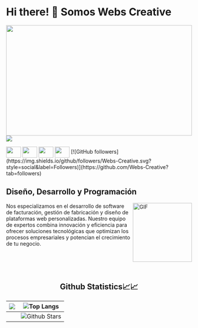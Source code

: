 # Hi there! 👋 Somos Webs Creative
<img src= "https://webscreative.es/wp-content/uploads/2024/05/LOGO-2-WEBSCREATIVE2.png.webp" width= "100%" height= "300">
<img src="https://profile-counter.glitch.me/Webs-Creative/count.svg">

<p align="left">
<a href="http://x.com/WesbsC8500" target="blank"><img align="center" src="https://cdn.jsdelivr.net/npm/simple-icons@3.0.1/icons/twitter.svg" alt="" height="30" width="40" /></a>
<a href="http://www.youtube.com/channel/UC3ahlIk5lT3gvUDAqnKIRuw" target="blank"><img align="center" src="https://cdn.jsdelivr.net/npm/simple-icons@3.0.1/icons/youtube.svg" alt="" height="30" width="40" /></a>
<a href="https://www.instagram.com/webscreative.es/" target="blank"><img align="center" src="https://cdn.jsdelivr.net/npm/simple-icons@3.0.1/icons/instagram.svg" alt="" height="30" width="40" /></a>
 <a href="http://www.tiktok.com/@webscreative?lang=es" target="blank"><img align="center" src="https://cdn.jsdelivr.net/npm/simple-icons@3.0.1/icons/tiktok.svg" alt="" height="30" width="40" /></a>
 [![GitHub followers](https://img.shields.io/github/followers/Webs-Creative.svg?style=social&label=Followers)](https://github.com/Webs-Creative?tab=followers)
</p>

## Diseño, Desarrollo y Programación 
<img align="right" alt="GIF" height="160px" src="https://media.giphy.com/media/du3J3cXyzhj75IOgvA/giphy.gif" />
<p>Nos especializamos en el desarrollo de software de facturación, gestión de fabricación y diseño de plataformas web personalizadas. Nuestro equipo de expertos combina innovación y eficiencia para ofrecer soluciones tecnológicas que optimizan los procesos empresariales y potencian el crecimiento de tu negocio.</p>
<br/>
<br/>
<br/>
  <h2 align="center"> Github Statistics📈📈 </h2>
  <div align="center">
   
| <img align="center" src="https://github-readme-stats-sigma-five.vercel.app/api?username=Webs-Creative&show_icons=true&include_all_commits=true&count_private=true&theme=react&line_height=40" /> | ![Top Langs](https://github-readme-stats.vercel.app/api/top-langs/?username=Webs-Creative&theme=tokyonight) |
| --- | --- |
| | ![Github Stars](https://github-readme-stats.vercel.app/api?username=Webs-Creative&show_icons=true&locale=en&count_private=true&hide_rank=true&custom_title=My%20GitHub%20Stats&disable_animations=true&theme=tokyonight) |

</div>

<!--      <div align="center"> 
     <a href="">
     
    </a>
    <a href="">
      <img align="center" src="https://github-readme-stats.vercel.app/api/top-langs/?username=Webs-Creative&theme=react&line_height=40&hide=css"/>
    </a>
     </div> -->


